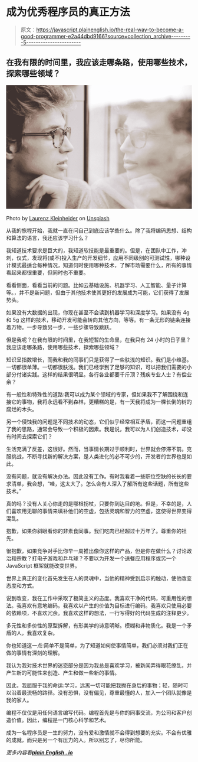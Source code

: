 # 成为优秀程序员的真正方法

> 原文：<https://javascript.plainenglish.io/the-real-way-to-become-a-good-programmer-e2a44dbd9166?source=collection_archive---------5----------------------->

## 在我有限的时间里，我应该走哪条路，使用哪些技术，探索哪些领域？

![](img/d0dd974e751a8c67634bc8c681a4de60.png)

Photo by [Laurenz Kleinheider](https://unsplash.com/@laurlenz?utm_source=medium&utm_medium=referral) on [Unsplash](https://unsplash.com?utm_source=medium&utm_medium=referral)

从我的旅程开始，我就一直在问自己到底应该学些什么。除了我将编码思想、结构和算法的语言，我还应该学习什么？

我知道技术要求是巨大的，我知道软技能是最重要的。但是，在团队中工作，冲刺，仪式，发现将(或不)投入生产的开发细节，应用不同级别的可测试性，哪种设计模式最适合每种情况，知道何时使用哪种技术，了解市场需要什么，所有的事情看起来都很重要，但同时也不重要。

看看侧面，看看当前的问题。比如云基础设施、机器学习、人工智能、量子计算等。，并不是新问题，但由于其他技术使其更好的发展成为可能，它们获得了发展势头。

如果没有大数据的出现，你现在甚至不会读到机器学习和深度学习。如果没有 4g 和 5g 这样的技术，移动开发可能会转向其他方向，等等。有一条无形的链条连接着万物。一步导致另一步，一些步骤导致跳跃。

但是我呢？在我有限的时间里，在我短暂的生命里，在我只有 24 小时的日子里？我应该走哪条路，使用哪些技术，探索哪些领域？

知识呈指数增长，而我和我的同事们只是获得了一些肤浅的知识。我们是小维基。一切都很单薄。一切都很肤浅。我们已经学到了足够的知识，可以把我们需要的小部分付诸实践。这样的结果很明显。各行各业都要千斤顶？残疾专业人士？有偿业余？

有一般性和特殊性的道路:我可以成为某个领域的专家，但如果我不了解围绕和连接它的事物，我将永远看不到森林，更糟糕的是，有一天我将成为一棵长倒的树的腐烂的木头。

另一个侵蚀我的问题是不同技术的动态，它们似乎经常相互矛盾，而这一问题重组了我的思路，通常会导致一个积极的因素。我是说，我可以为人们创造技术，却没有时间去探索它们？

生活充满了反差，这很好。然而，当事情长期过于顺利时，世界就会停滞不前。克服挑战，不断寻找新的解决方案，是人类进化的必不可少的，开发者的世界也是如此。

没有问题，就没有解决办法。因此没有工作。有时我看着一些职位空缺的长长的要求清单，我会想，“哇，这太大了。怎么会有人深入了解所有这些话题，所有这些技术。”

真的吗？没有人关心你走的是哪根拐杖，只要你到达目的地。但是，不幸的是，人们喜欢用无聊的事情来填补他们的空虚，包括灵魂和智力的空虚，这使得世界变得混乱。

抱歉，如果你斜眼看你的非素食同事。我们吃肉已经超过十万年了。尊重你的祖先。

很抱歉，如果竞争对手比你早一周推出像你这样的产品，但是你在做什么？讨论政治和宗教？打电子游戏和乒乓球？不要以为开发一个送餐应用程序或另一个 JavaScript 框架就能改变世界。

世界上真正的变化首先发生在人的灵魂中，当他的精神受到启示的触动，使他改变态度和方式。

说到改变，我在工作中采取了极简主义的态度。我喜欢干净的代码，可重用性的想法。我喜欢有意地编码。我喜欢以产生的价值为目标进行编码。我喜欢只使用必要的依赖项，不喜欢冗余。我喜欢这样的想法，一行写得好的代码生成的注释更少。

多元性和多价性的原型拆解，有形美学的诗意明晰。模糊和非物质化。我是一个矛盾的人，我喜欢复杂。

你也知道这一点:简单不是简单，为了知道如何使事情简单，我们必须对我们正在做的事情有深刻的理解。

我认为我对技术世界的迷恋部分是因为我总是喜欢学习，被新闻弄得眼花缭乱，并产生新的可能性来创造、产生和做一些新的事情。

因此，我屈服于我的命运:学习，远离一切可能把我抛在身后的事物；轻，随时可以沿着最流畅的路径。没有恐惧，没有偏见，尊重最懂的人，加入一个团队就像是我的家人。

编程不仅仅是用任何语言编写代码。编程首先是与你的同事交流，为公司和客户创造价值。因此，编程是一门核心科学和艺术。

成为一名程序员是一生的努力，没有爱和激情就不会得到想要的充实。不会有优雅的成就，而只是另一个有压力的人。所以别忘了，尽你所能。

*更多内容看*[***plain English . io***](http://plainenglish.io)